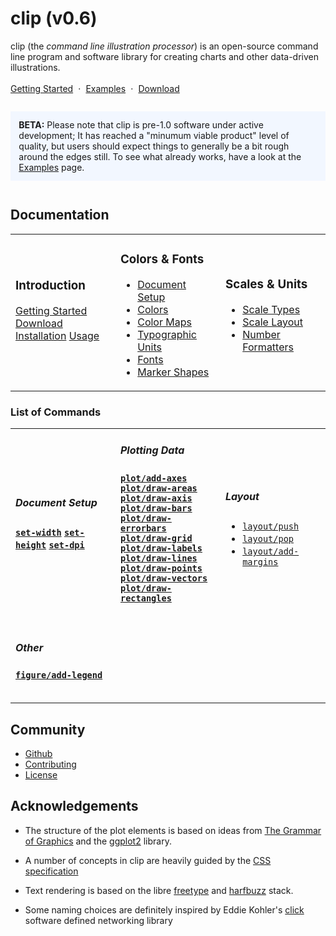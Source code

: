 <h1>clip (v0.6)</h1>

clip (the _command line illustration processor_) is an open-source command line
program and software library for creating charts and other data-driven
illustrations.

<div style="margin-top: 1.2em;">
  <a href="./documentation/getting-started" style="">Getting Started</a>
  <span style="margin: 0 .3em">·</span>
  <a href="./examples">Examples</a>
  <span style="margin: 0 .3em">·</span>
  <a href="./installation">Download</a>
</div>

<div style="margin-top: 2em; margin-bottom: 3em; background: #f2f7ff; padding: 10pt; max-width: 900px; box-sizing: border-box;">
  <b>BETA:</b> Please note that clip is pre-1.0 software under active development;
  It has reached a "minumum viable product" level of quality, but users should
  expect things to generally be a bit rough around the edges still. To see what
  already works, have a look at the <a href="/examples">Examples</a> page.
</div>

## Documentation

<table>
  <tr>
    <td style="width: 30%;">
      <h3>Introduction</h3>
      <div class="plist" style="margin-bottom: 2em;">
        <a class="prop" href="./getting-started"><span>Getting Started</span></a>
        <a class="prop" href="./installation"><span>Download<span></a>
        <a class="prop" href="./installation"><span>Installation<span></a>
        <a class="prop" href="./usage/command-line"><span>Usage<span></a>
      </div>
    </td>
    <td style="width: 30%;">
      <h3>Colors & Fonts</h3>
      <ul class="index">
        <li><a href="/reference/document-setup">Document Setup</a></li>
        <li><a href="/reference/colors">Colors</a></li>
        <li><a href="/reference/color-maps">Color Maps</a></li>
        <li><a href="/reference/typographic">Typographic Units</a></li>
        <li><a href="/reference/fonts">Fonts</a></li>
        <li><a href="/reference/marker-shapes">Marker Shapes</a></li>
      </ul>
    </td>
    <td style="width: 30%;">
      <h3>Scales & Units</h3>
      <ul class="index">
        <li><a href="/reference/scale-types">Scale Types</a></li>
        <li><a href="/reference/scale-layout">Scale Layout</a></li>
        <li><a href="/reference/format">Number Formatters</a></li>
      </ul>
    </td>
  </tr>
</table>

### List of Commands

<table>
  <tr>
    <td style="width: 30%;">
      <h5>Document Setup</h5>
      <div class="plist" style="margin-bottom: 2em;">
        <a href="#" class="prop"><span><code><strong>set-width</strong></code></span></a>
        <a href="#" class="prop"><span><code><strong>set-height</strong></code></span></a>
        <a href="#" class="prop"><span><code><strong>set-dpi</strong></code></span></a>
      </div>
    </td>
    <td style="width: 30%;">
      <h5>Plotting Data</h5>
      <div class="plist" style="margin-bottom: 2em;">
        <a class="prop" href="/commands/plot/add-axes"><span><code><strong>plot/add-axes</strong></code></span></a>
        <a class="prop" href="/commands/plot/draw-areas"><span><code><strong>plot/draw-areas</strong></code></span></a>
        <a class="prop" href="/commands/plot/draw-axis"><span><code><strong>plot/draw-axis</strong></code></span></a>
        <a class="prop" href="/commands/plot/draw-bars"><span><code><strong>plot/draw-bars</strong></code></span></a>
        <a class="prop" href="/commands/plot/draw-errorbars"><span><code><strong>plot/draw-errorbars</strong></code></span></a>
        <a class="prop" href="/commands/plot/draw-grid"><span><code><strong>plot/draw-grid</strong></code></span></a>
        <a class="prop" href="/commands/plot/draw-labels"><span><code><strong>plot/draw-labels</strong></code></span></a>
        <a class="prop" href="/commands/plot/draw-lines"><span><code><strong>plot/draw-lines</strong></code></span></a>
        <a class="prop" href="/commands/plot/draw-points"><span><code><strong>plot/draw-points</strong></code></span></a>
        <a class="prop" href="/commands/plot/draw-vectors"><span><code><strong>plot/draw-vectors</strong></code></span></a>
        <a class="prop" href="/commands/plot/draw-rectangles"><span><code><strong>plot/draw-rectangles</strong></code></span></a>
      </div>
    </td>
    <td style="width: 30%;">
      <h5>Layout</h5>
      <ul class="index">
        <li><a href="#"><code>layout/push</code></a></li>
        <li><a href="#"><code>layout/pop</code></a></li>
        <li><a href="#"><code>layout/add-margins</code></a></li>
      </ul>
    </td>
  </tr>
  <tr>
    <td style="width: 30%;">
      <h5>Other</h5>
      <div class="plist" style="margin-bottom: 2em;">
        <a href="#" class="prop"><span><code><strong>figure/add-legend</strong></code></span></a>
      </div>
    </td>
    <td style="width: 30%;">
    </td>
    <td style="width: 30%;">
    </td>
  </tr>
</table>


## Community

<ul>
  <li><a href="https://github.com/asmuth/clip">Github</a></li>
  <li><a href="./contributing">Contributing</a></li>
  <li><a href="./license">License</a></li>
</ul>


## Acknowledgements

  - The structure of the plot elements is based on ideas from [The Grammar of
    Graphics](https://www.springer.com/gp/book/9780387245447) and the
    [ggplot2](https://ggplot2.tidyverse.org/) library.

  - A number of concepts in clip are heavily guided by the
    [CSS specification](https://www.w3.org/TR/CSS2/)

  - Text rendering is based on the libre [freetype](https://www.freetype.org/)
    and [harfbuzz](https://harfbuzz.org) stack.

  - Some naming choices are definitely inspired by Eddie Kohler's
    [click](https://github.com/kohler/click) software defined networking library


